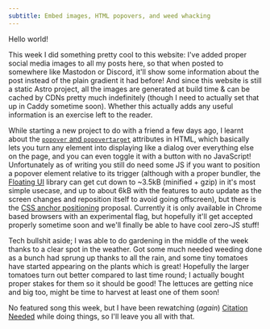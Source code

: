 ```yaml
---
subtitle: Embed images, HTML popovers, and weed whacking
---
```


Hello world!

This week I did something pretty cool to this website: I've added proper social
media images to all my posts here, so that when posted to somewhere like
Mastodon or Discord, it'll show some information about the post instead of the
plain gradient it had before! And since this website is still a static Astro
project, all the images are generated at build time & can be cached by CDNs
pretty much indefinitely (though I need to actually set that up in Caddy
sometime soon). Whether this actually adds any useful information is an exercise
left to the reader.

While starting a new project to do with a friend a few days ago, I learnt about
the
[`popover` and `popovertarget`](https://developer.mozilla.org/en-US/docs/Web/HTML/Global_attributes/popover)
attributes in HTML, which basically lets you turn any element into displaying
like a dialog over everything else on the page, and you can even toggle it with
a button with no JavaScript! Unfortunately as of writing you still do need some
JS if you want to position a popover element relative to its trigger (although
with a proper bundler, the [Floating UI](https://floating-ui.com/docs/tutorial)
library can get cut down to ~3.5kB (minified + gzip) in it's most simple
usecase, and up to about 6kB with the features to auto update as the screen
changes and reposition itself to avoid going offscreen), but there is the
[CSS anchor positioning](https://www.w3.org/TR/css-anchor-position-1/) proposal.
Currently it is only available in Chrome based browsers with an experimental
flag, but hopefully it'll get accepted properly sometime soon and we'll finally
be able to have cool zero-JS stuff!

Tech bullshit aside; I was able to do gardening in the middle of the week thanks
to a clear spot in the weather. Got some much needed weeding done as a bunch had
sprung up thanks to all the rain, and some tiny tomatoes have started appearing
on the plants which is great! Hopefully the larger tomatoes turn out better
compared to last time round; I actually bought proper stakes for them so it
should be good! The lettuces are getting nice and big too, might be time to
harvest at least one of them soon!

No featured song this week, but I have been rewatching (_again_)
[Citation Needed](https://www.youtube.com/playlist?list=PL96C35uN7xGIo2odDuuPeYtb7BtQ1kBhp)
while doing things, so I'll leave you all with that.
